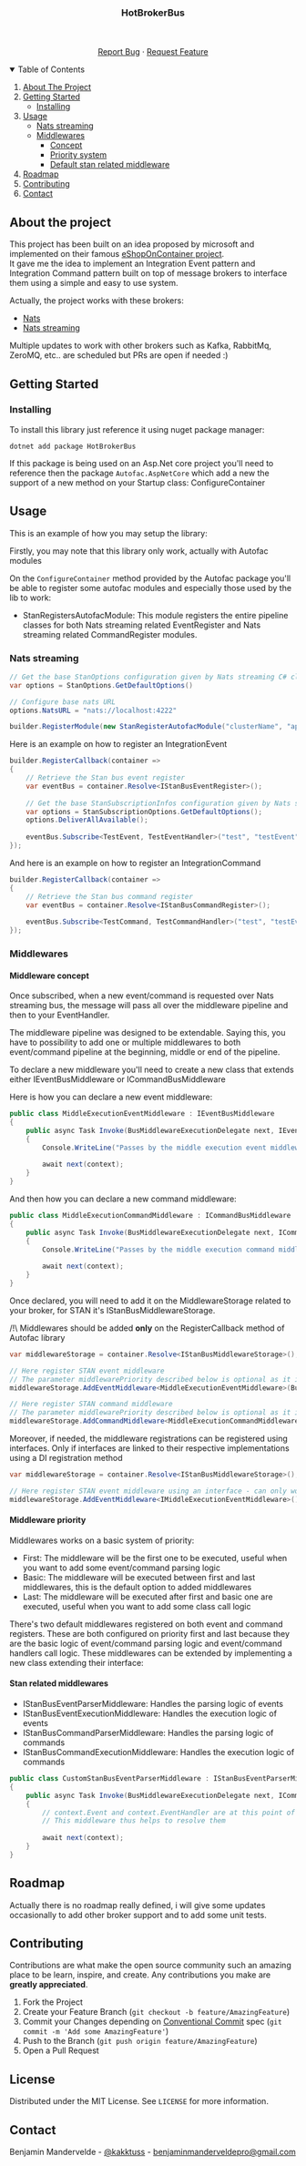 <!-- PROJECT LOGO -->
<h3 align="center">HotBrokerBus</h3>
<p align="center">
    <br />
    <br />
    <a href="https://github.com/Kakktuss/HotMessageBus/issues">Report Bug</a>
    ·
    <a href="https://github.com/Kakktuss/HotMessageBus/issues">Request Feature</a>
</p>


<!-- TABLE OF CONTENTS -->
<details open="open">
  <summary>Table of Contents</summary>
  <ol>
    <li>
      <a href="#about-the-project">About The Project</a>
    </li>
    <li>
      <a href="#getting-started">Getting Started</a>
      <ul>
        <li><a href="#installing">Installing</a></li>
      </ul>
    </li>
    <li>
    <a href="#usage">Usage</a>
      <ul>
        <li><a href="#nats-streaming">Nats streaming</a></li>
        <li>
            <a href="#middlewares">Middlewares</a>
            <ul>
                <li><a href="#middleware-concept">Concept</a></li>
                <li><a href="#middleware-priority">Priority system</a></li>
                <li><a href="#stan-related-middlewares">Default stan related middleware</a></li>
            </ul>
        </li>
      </ul>
    </li>
    <li><a href="#roadmap">Roadmap</a></li>
    <li><a href="#contributing">Contributing</a></li>
    <li><a href="#contact">Contact</a></li>
  </ol>
</details>

<!--ABOUT THE PROJECT-->
## About the project

This project has been built on an idea proposed by microsoft and implemented on their famous [eShopOnContainer project]("https://github.com/dotnet-architecture/eShopOnContainers").
<br/>
It gave me the idea to implement an Integration Event pattern and Integration Command pattern built on top of message brokers to interface them using a simple and easy to use system.

Actually, the project works with these brokers:
* [Nats]("https://docs.nats.io/developing-with-nats/developer")
* [Nats streaming]("https://docs.nats.io/nats-streaming-concepts/intro")

Multiple updates to work with other brokers such as Kafka, RabbitMq, ZeroMQ, etc.. are scheduled but PRs are open if needed :)

<!--GETTING STARTED-->
## Getting Started

### Installing

To install this library just reference it using nuget package manager:

````
dotnet add package HotBrokerBus
````

If this package is being used on an Asp.Net core project you'll need to reference then the package ``Autofac.AspNetCore`` which add a new the support of a new method on your Startup class: ConfigureContainer

<!-- USAGE -->
## Usage

This is an example of how you may setup the library:

Firstly, you may note that this library only work, actually with Autofac modules

On the ``ConfigureContainer`` method provided by the Autofac package you'll be able to register some autofac modules and especially those used by the lib to work:
* StanRegistersAutofacModule: This module registers the entire pipeline classes for both Nats streaming related EventRegister and Nats streaming related CommandRegister modules.

### Nats streaming

````c#
// Get the base StanOptions configuration given by Nats streaming C# client
var options = StanOptions.GetDefaultOptions()

// Configure base nats URL
options.NatsURL = "nats://localhost:4222"

builder.RegisterModule(new StanRegisterAutofacModule("clusterName", "applicationName", options))
````

Here is an example on how to register an IntegrationEvent

```c#
builder.RegisterCallback(container => 
{
    // Retrieve the Stan bus event register
    var eventBus = container.Resolve<IStanBusEventRegister>();
    
    // Get the base StanSubscriptionInfos configuration given by Nats streaming c# client
    var options = StanSubscriptionOptions.GetDefaultOptions();
    options.DeliverAllAvailable();
    
    eventBus.Subscribe<TestEvent, TestEventHandler>("test", "testEvent", "queue_group", options);
});

```

And here is an example on how to register an IntegrationCommand

````c#
builder.RegisterCallback(container => 
{
    // Retrieve the Stan bus command register
    var eventBus = container.Resolve<IStanBusCommandRegister>();
    
    eventBus.Subscribe<TestCommand, TestCommandHandler>("test", "testEvent");
});
````

### Middlewares

#### Middleware concept

Once subscribed, when a new event/command is requested over Nats streaming bus, the message will pass all over the middleware pipeline and then to your EventHandler.

The middleware pipeline was designed to be extendable. 
Saying this, you have to possibility to add one or multiple middlewares to both event/command pipeline at the beginning, middle or end of the pipeline.

To declare a new middleware you'll need to create a new class that extends either IEventBusMiddleware or ICommandBusMiddleware

Here is how you can declare a new event middleware:

````c#
public class MiddleExecutionEventMiddleware : IEventBusMiddleware
{
    public async Task Invoke(BusMiddlewareExecutionDelegate next, IEventExecutionContext context)
    {
        Console.WriteLine("Passes by the middle execution event middleware");
        
        await next(context);
    }
}
````

And then how you can declare a new command middleware:

````c#
public class MiddleExecutionCommandMiddleware : ICommandBusMiddleware
{
    public async Task Invoke(BusMiddlewareExecutionDelegate next, ICommandExecutionContext context)
    {
        Console.WriteLine("Passes by the middle execution command middleware");
        
        await next(context);
    }
}
````

Once declared, you will need to add it on the MiddlewareStorage related to your broker, for STAN it's IStanBusMiddlewareStorage.

/!\ Middlewares should be added **only** on the RegisterCallback method of Autofac library
`````c#
var middlewareStorage = container.Resolve<IStanBusMiddlewareStorage>();

// Here register STAN event middleware
// The parameter middlewarePriority described below is optional as it is by default on BusMiddlewarePriority.Basic but can be changed to BusMiddlewarePriority.First or BusMiddlewarePriority.Last
middlewareStorage.AddEventMiddleware<MiddleExecutionEventMiddleware>(BusMiddlewarePriority.Basic);

// Here register STAN command middleware 
// The parameter middlewarePriority described below is optional as it is by default on BusMiddlewarePriority.Basic but can be changed to BusMiddlewarePriority.First or BusMiddlewarePriority.Last
middlewareStorage.AddCommandMiddleware<MiddleExecutionCommandMiddleware>(BusMiddlewarePriority.Basic);
`````

Moreover, if needed, the middleware registrations can be registered using interfaces. Only if interfaces are linked to their respective implementations using a DI registration method

`````c#
var middlewareStorage = container.Resolve<IStanBusMiddlewareStorage>();

// Here register STAN event middleware using an interface - can only work if the implementation has been registered as a Singleton/Scoped/Transient instance on DI
middlewareStorage.AddEventMiddleware<IMiddleExecutionEventMiddleware>();
`````

#### Middleware priority

Middlewares works on a basic system of priority:
* First: The middleware will be the first one to be executed, useful when you want to add some event/command parsing logic
* Basic: The middleware will be executed between first and last middlewares, this is the default option to added middlewares
* Last: The middleware will be executed after first and basic one are executed, useful when you want to add some class call logic

There's two default middlewares registered on both event and command registers. These are both configured on priority first and last because they are the basic logic of event/command parsing logic and event/command handlers call logic.
These middlewares can be extended by implementing a new class extending their interface:

#### Stan related middlewares
* IStanBusEventParserMiddleware: Handles the parsing logic of events
* IStanBusEventExecutionMiddleware: Handles the execution logic of events
* IStanBusCommandParserMiddleware: Handles the parsing logic of commands
* IStanBusCommandExecutionMiddleware: Handles the execution logic of commands

````c#
public class CustomStanBusEventParserMiddleware : IStanBusEventParserMiddleware
{
    public async Task Invoke(BusMiddlewareExecutionDelegate next, ICommandExecutionContext context)
    {
        // context.Event and context.EventHandler are at this point of the execution null
        // This middleware thus helps to resolve them
        
        await next(context);
    }
}
````

<!-- ROADMAP -->
## Roadmap

Actually there is no roadmap really defined, i will give some updates occasionally to add other broker support and to add some unit tests.

<!-- CONTRIBUTING -->
## Contributing

Contributions are what make the open source community such an amazing place to be learn, inspire, and create. Any contributions you make are **greatly appreciated**.

1. Fork the Project
2. Create your Feature Branch (`git checkout -b feature/AmazingFeature`)
3. Commit your Changes depending on [Conventional Commit]("https://www.conventionalcommits.org/en/v1.0.0/") spec (`git commit -m 'Add some AmazingFeature'`)
4. Push to the Branch (`git push origin feature/AmazingFeature`)
5. Open a Pull Request


<!-- LICENSE -->
## License

Distributed under the MIT License. See `LICENSE` for more information.

<!-- CONTACT -->
## Contact

Benjamin Mandervelde - [@kakktuss](https://twitter.com/Kakktuss) - benjaminmanderveldepro@gmail.com
